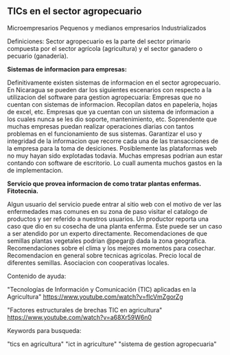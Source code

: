 TICs en el sector agropecuario
-------------
Microempresarios
Pequenos y medianos empresarios
Industrializados

Definiciones:
Sector agropecuario es la parte del sector primario compuesta por el sector agrícola (agricultura) y el sector ganadero o pecuario (ganadería).

**Sistemas de informacion para empresas:**

Definitivamente existen sistemas de informacion en el sector agropecuario.
En Nicaragua se pueden dar los siguientes escenarios con respecto a la utilizacion del software para gestion agropecuaria:
Empresas que no cuentan con sistemas de informacion. Recopilan datos en papeleria, hojas de excel, etc. 
Empresas que ya cuentan con un sistema de informacion a los cuales nunca se les dio soporte, mantenimiento, etc. Soprendente que muchas empresas puedan realizar operaciones diarias con tantos problemas en el funcionamiento de sus sistemas. 
Garantizar el uso y integridad de la informacion que recorre cada una de las transacciones de la empresa para la toma de desiciones. 
Posiblemente las plataformas web no muy hayan sido explotadas todavia. Muchas empresas podrian aun estar contando con software de escritorio. Lo cuall aumenta muchos gastos en la de implementacion.

**Servicio que provea  informacion de como tratar plantas enfermas. Fitotecnia.**

Algun usuario del servicio puede entrar al sitio web con el motivo de  ver las enfermedades mas comunes en su zona de paso visitar el catalogo de productos y ser referido a nuestros usuarios.
Un productor reporta una caso que dio en su cosecha de una planta  enferma. Este puede ser un caso a ser atendido por un experto  directamente.
Recomendaciones de que semillas plantas vegetales podrian @pegar@ dada la zona geografica.
Recomendaciones sobre el clima y los mejores momentos para cosechar.
Recomendacion en general sobre tecnicas agricolas.
Precio local de diferentes semillas.
Asociacion con cooperativas locales.

Contenido de ayuda:

"Tecnologías de Información y Comunicación (TIC) aplicadas en la Agricultura"
https://www.youtube.com/watch?v=fIcVmZgorZg 

"Factores estructurales de brechas TIC en agricultura"
https://www.youtube.com/watch?v=a68Xr59W6n0


Keywords para busqueda: 

"tics en agricultura"
"ict in agriculture"
"sistema de gestion agropecuaria"

